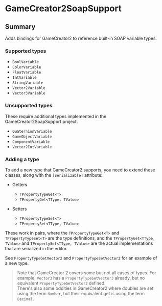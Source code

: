 # GameCreator2SoapSupport

## Summary
Adds bindings for GameCreator2 to reference built-in SOAP variable types. 

### Supported types
- `BoolVariable`
- `ColorVariable`
- `FloatVariable`
- `IntVariable`
- `StringVariable`
- `Vector2Variable`
- `Vector3Variable`


### Unsupported types

These require additional types implemented in the GameCreator2SoapSupport project. 

- `QuaternionVariable`
- `GameObjectVariable`
- `ComponentVariable`
- `Vector2IntVariable`


### Adding a type
To add a new type that GameCreator2 supports, you need to extend these classes, along with the `[Serializable]` attribute:

- Getters
  - `TPropertyTypeGet<T>`
  - `TPropertyGet<TType, TValue>`

- Setters
  - `TPropertyTypeSet<T>`
  - `TPropertySet<TType, TValue>`

These work in pairs, where the `TPropertyTypeGet<T>` and `TPropertyTypeSet<T>` are the type definitions, and the `TPropertyGet<TType, TValue>` and `TPropertySet<TType, TValue>` are the actual implementations that are serialized in the editor.

See `PropertyTypeGetVector2` and `PropertyTypeSetVector2` for an example of a new type.
> Note that GameCreator 2 covers some but not all cases of types. For example, `Vector3` has a `PropertyTypeSetVector3` already, but no equivalent `PropertyTypeGetVector3` defined.  
> There's also some oddities in GameCreator2 where doubles are set using the term `Number`, but their equivalent get is using the term `Decimal`.